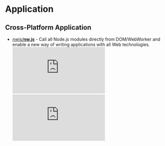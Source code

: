 # Application

## Cross-Platform Application

- [nwjs/**nw.js**](https://github.com/nwjs/nw.js) - Call all Node.js modules directly from DOM/WebWorker and enable a new way of writing applications with all Web technologies.  
  ![](https://img.shields.io/github/stars/nwjs/nw.js?style=social&label=Star)
  ![](https://img.shields.io/github/last-commit/nwjs/nw.js?style=social&label=Update)
